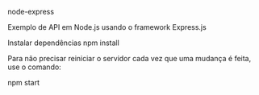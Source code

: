 node-express

Exemplo de API em Node.js usando o framework Express.js

Instalar dependências
npm install

Para não precisar reiniciar o servidor cada vez que uma mudança é feita, use o comando:

npm start
